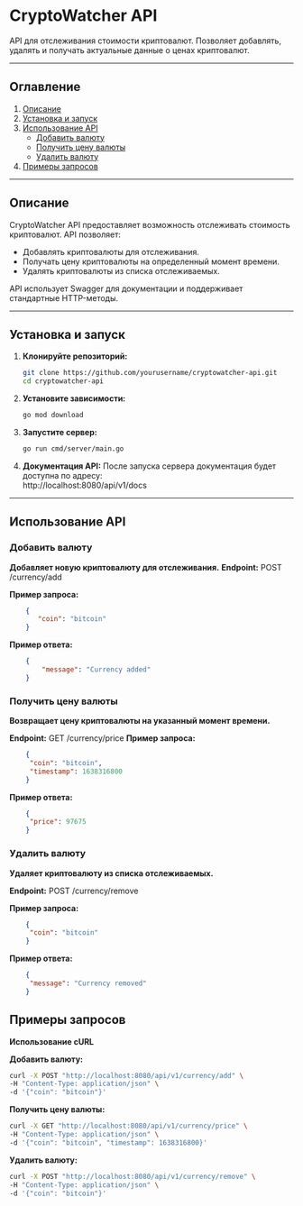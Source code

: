 # CryptoWatcher API

API для отслеживания стоимости криптовалют. Позволяет добавлять, удалять и получать актуальные данные о ценах криптовалют.

---

## Оглавление
1. [Описание](#описание)
2. [Установка и запуск](#установка-и-запуск)
3. [Использование API](#использование-api)
    - [Добавить валюту](#добавить-валюту)
    - [Получить цену валюты](#получить-цену-валюты)
    - [Удалить валюту](#удалить-валюту)
4. [Примеры запросов](#примеры-запросов)

---

## Описание

CryptoWatcher API предоставляет возможность отслеживать стоимость криптовалют. API позволяет:
- Добавлять криптовалюты для отслеживания.
- Получать цену криптовалюты на определенный момент времени.
- Удалять криптовалюты из списка отслеживаемых.

API использует Swagger для документации и поддерживает стандартные HTTP-методы.

---

## Установка и запуск

1. **Клонируйте репозиторий:**
   ```bash
   git clone https://github.com/yourusername/cryptowatcher-api.git
   cd cryptowatcher-api
2. **Установите зависимости:**
    ```bash 
    go mod download
3. **Запустите сервер:**
    ```bash   
    go run cmd/server/main.go

4. **Документация API:**
    После запуска сервера документация будет доступна по адресу:  
    http://localhost:8080/api/v1/docs

---

## Использование API
### Добавить валюту
**Добавляет новую криптовалюту для отслеживания.**
**Endpoint:**
    POST /currency/add

**Пример запроса:**
```json
    {
       "coin": "bitcoin"
    }
```
**Пример ответа:**
```json
    {
        "message": "Currency added"
    }
```
### Получить цену валюты
**Возвращает цену криптовалюты на указанный момент времени.**

**Endpoint:**
    GET /currency/price
**Пример запроса:**
```json
    {
     "coin": "bitcoin",
     "timestamp": 1638316800
    }
```

**Пример ответа:**
```json
    {
     "price": 97675
    }
```

### Удалить валюту
**Удаляет криптовалюту из списка отслеживаемых.**

**Endpoint:**
    POST /currency/remove

**Пример запроса:**
```json
    {
     "coin": "bitcoin"
    }
```

**Пример ответа:**
```json
    {
     "message": "Currency removed"
    }
```
## Примеры запросов
**Использование cURL**

**Добавить валюту:**
```bash
curl -X POST "http://localhost:8080/api/v1/currency/add" \
-H "Content-Type: application/json" \
-d '{"coin": "bitcoin"}'
```

**Получить цену валюты:**
```bash
curl -X GET "http://localhost:8080/api/v1/currency/price" \
-H "Content-Type: application/json" \
-d '{"coin": "bitcoin", "timestamp": 1638316800}'
```

**Удалить валюту:**
```bash
curl -X POST "http://localhost:8080/api/v1/currency/remove" \
-H "Content-Type: application/json" \
-d '{"coin": "bitcoin"}'
```
